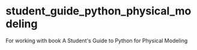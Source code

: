 # student_guide_python_physical_modeling
For working with book A Student's Guide to Python for Physical Modeling 
